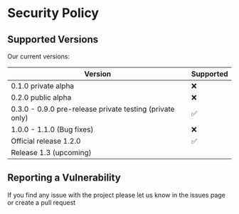 # Security Policy

## Supported Versions

Our current versions: 

| Version | Supported          |
| ------- | ------------------ |
| 0.1.0 private alpha | :x:|   
| 0.2.0 public alpha   | :x:                |
| 0.3.0 - 0.9.0 pre-release private testing (private only) |:white_check_mark: |
|1.0.0 - 1.1.0 (Bug fixes) | :x:
| Official release 1.2.0  | :white_check_mark:              |
| Release 1.3  (upcoming)                  |
## Reporting a Vulnerability

If you find any issue with the project please let us know in the issues page or create a pull request
